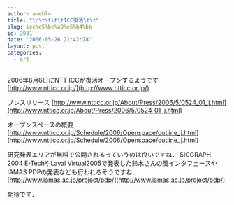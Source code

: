 ```yaml
---
author: ameblo
title: "\n\t\t\t\tICC復活\t\t"
slug: icc%e5%be%a9%e6%b4%bb
id: 2931
date: '2006-05-26 21:42:28'
layout: post
categories:
  - art
---
```


2006年6月6日にNTT ICCが復活オープンするようです [http://www.ntticc.or.jp/](http://www.ntticc.or.jp/)

プレスリリース [http://www.ntticc.or.jp/About/Press/2006/5/0524_01_j.html](http://www.ntticc.or.jp/About/Press/2006/5/0524_01_j.html)

オープンスペースの概要 [http://www.ntticc.or.jp/Schedule/2006/Openspace/outline_j.html](http://www.ntticc.or.jp/Schedule/2006/Openspace/outline_j.html)

研究発表エリアが無料で公開されるっていうのは良いですね． SIGGRAPH 2004 E-TechやLaval Virtual2005で発表した鈴木さんの風インタフェースやIAMAS PDPの発表なども行われるそうですね． [http://www.iamas.ac.jp/project/pdp/](http://www.iamas.ac.jp/project/pdp/)

期待です．